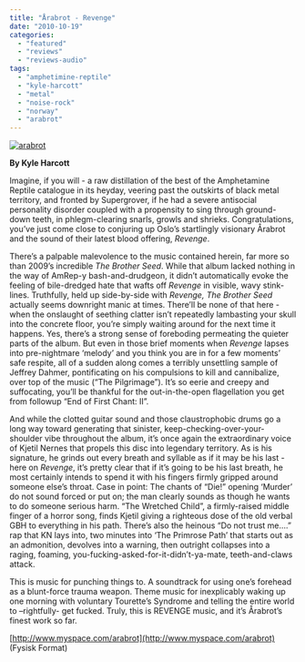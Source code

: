 ```yaml
---
title: "Årabrot - Revenge"
date: "2010-10-19"
categories: 
  - "featured"
  - "reviews"
  - "reviews-audio"
tags: 
  - "amphetimine-reptile"
  - "kyle-harcott"
  - "metal"
  - "noise-rock"
  - "norway"
  - "arabrot"
---
```


[![](http://www.hellbound.ca/wp-content/uploads/2010/10/arabrot.jpg "arabrot")](http://www.hellbound.ca/wp-content/uploads/2010/10/arabrot.jpg)

**By Kyle Harcott**

Imagine, if you will - a raw distillation of the best of the Amphetamine Reptile catalogue in its heyday, veering past the outskirts of black metal territory, and fronted by Supergrover, if he had a severe antisocial personality disorder coupled with a propensity to sing through ground-down teeth, in phlegm-clearing snarls, growls and shrieks. Congratulations, you’ve just come close to conjuring up Oslo’s startlingly visionary Årabrot and the sound of their latest blood offering, _Revenge_.

There’s a palpable malevolence to the music contained herein, far more so than 2009’s incredible _The Brother Seed_. While that album lacked nothing in the way of AmRep-y bash-and-drudgeon, it didn’t automatically evoke the feeling of bile-dredged hate that wafts off _Revenge_ in visible, wavy stink-lines. Truthfully, held up side-by-side with _Revenge, The Brother Seed_ actually seems downright manic at times. There’ll be none of that here - when the onslaught of seething clatter isn’t repeatedly lambasting your skull into the concrete floor, you’re simply waiting around for the next time it happens. Yes, there’s a strong sense of foreboding permeating the quieter parts of the album. But even in those brief moments when _Revenge_ lapses into pre-nightmare ‘melody’ and you think you are in for a few moments’ safe respite, all of a sudden along comes a terribly unsettling sample of Jeffrey Dahmer, pontificating on his compulsions to kill and cannibalize, over top of the music (“The Pilgrimage”). It’s so eerie and creepy and suffocating, you’ll be thankful for the out-in-the-open flagellation you get from followup “End of First Chant: II”.

And while the clotted guitar sound and those claustrophobic drums go a long way toward generating that sinister, keep-checking-over-your-shoulder vibe throughout the album, it’s once again the extraordinary voice of Kjetil Nernes that propels this disc into legendary territory. As is his signature, he grinds out every breath and syllable as if it may be his last - here on _Revenge_, it’s pretty clear that if it’s going to be his last breath, he most certainly intends to spend it with his fingers firmly gripped around someone else’s throat. Case in point: The chants of “Die!” opening ‘Murder’ do not sound forced or put on; the man clearly sounds as though he wants to do someone serious harm. “The Wretched Child”, a firmly-raised middle finger of a horror song, finds Kjetil giving a righteous dose of the old verbal GBH to everything in his path. There’s also the heinous “Do not trust me....” rap that KN lays into, two minutes into ‘The Primrose Path’ that starts out as an admonition, devolves into a warning, then outright collapses into a raging, foaming, you-fucking-asked-for-it-didn’t-ya-mate, teeth-and-claws attack.

This is music for punching things to. A soundtrack for using one’s forehead as a blunt-force trauma weapon. Theme music for inexplicably waking up one morning with voluntary Tourette’s Syndrome and telling the entire world to –rightfully- get fucked. Truly, this is REVENGE music, and it’s Årabrot’s finest work so far.

[http://www.myspace.com/arabrot](http://www.myspace.com/arabrot) (Fysisk Format)
